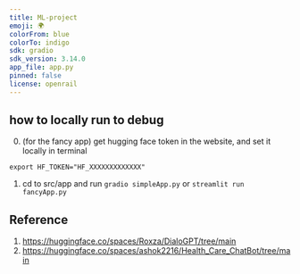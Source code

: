 ```yaml
---
title: ML-project
emoji: 🌍
colorFrom: blue
colorTo: indigo
sdk: gradio
sdk_version: 3.14.0
app_file: app.py
pinned: false
license: openrail
---
```


## how to locally run to debug
0. (for the fancy app) get hugging face token in the website, and set it locally in terminal
```
export HF_TOKEN="HF_XXXXXXXXXXXXX"
```

1. cd to src/app and run `gradio simpleApp.py` or `streamlit run fancyApp.py`


## Reference
1. https://huggingface.co/spaces/Roxza/DialoGPT/tree/main
2. https://huggingface.co/spaces/ashok2216/Health_Care_ChatBot/tree/main